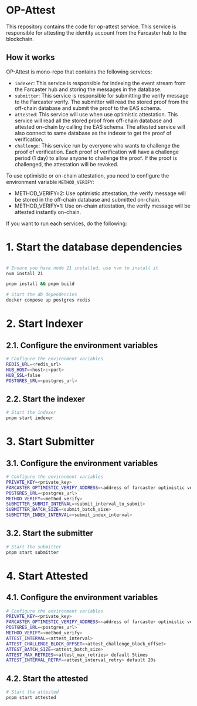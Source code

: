 # OP-Attest
This repository contains the code for op-attest service. This service is responsible for attesting the identity account from the Farcaster hub to the blockchain.

## How it works
OP-Attest is mono-repo that contains the following services:
- `indexer`: This service is responsible for indexing the event stream from the Farcaster hub and storing the messages in the database.
- `submitter`: This service is responsible for submitting the verify message to the Farcaster verify. The submitter will read the stored proof from the off-chain database and submit the proof to the EAS schema.
- `attested`: This service will use when use optimistic attestation. This service will read all the stored proof from off-chain database and attested on-chain by calling the EAS schema. The attested service will also connect to same database as the indexer to get the proof of verification.
- `challenge`: This service run by everyone who wants to challenge the proof of verification. Each proof of verification will have a challenge period (1 day) to allow anyone to challenge the proof. If the proof is challenged, the attestation will be revoked.

To use optimistic or on-chain attestation, you need to configure the environment variable `METHOD_VERIFY`:
- METHOD_VERIFY=2: Use optimistic attestation, the verify message will be stored in the off-chain database and submitted on-chain.
- METHOD_VERIFY=1: Use on-chain attestation, the verify message will be attested instantly on-chain.

If you want to run each services, do the following:
# 1. Start the database dependencies
```bash

# Ensure you have node 21 installed, use nvm to install it
nvm install 21

pnpm install && pnpm build

# Start the db dependencies
docker compose up postgres redis
```

# 2. Start Indexer
## 2.1. Configure the environment variables
```bash
# Configure the environment variables
REDIS_URL=<redis_url>
HUB_HOST=<host>:<port>
HUB_SSL=false
POSTGRES_URL=<postgres_url>
```
## 2.2. Start the indexer
```bash
# Start the indexer
pnpm start indexer
```

# 3. Start Submitter
## 3.1. Configure the environment variables
```bash
# Configure the environment variables
PRIVATE_KEY=<private_key>
FARCASTER_OPTIMISTIC_VERIFY_ADDRESS=<address of farcaster optimistic verify>
POSTGRES_URL=<postgres_url>
METHOD_VERIFY=<method_verify>
SUBMITTER_SUBMIT_INTERVAL=<submit_interval_to_submit>
SUBMITTER_BATCH_SIZE=<submit_batch_size>
SUBMITTER_INDEX_INTERVAL=<submit_index_interval>

```
## 3.2. Start the submitter
```bash
# Start the submitter
pnpm start submitter
```
# 4. Start Attested
## 4.1. Configure the environment variables
```bash
# Configure the environment variables
PRIVATE_KEY=<private_key>
FARCASTER_OPTIMISTIC_VERIFY_ADDRESS=<address of farcaster optimistic verify>
POSTGRES_URL=<postgres_url>
METHOD_VERIFY=<method_verify>
ATTEST_INTERVAL=<attest_interval>
ATTEST_CHALLENGE_BLOCK_OFFSET=<attest_challenge_block_offset>
ATTEST_BATCH_SIZE=<attest_batch_size>
ATTEST_MAX_RETRIES=<attest_max_retries> default 5times
ATTEST_INTERVAL_RETRY=<attest_interval_retry> default 20s
```

## 4.2. Start the attested
```bash
# Start the attested
pnpm start attested
```